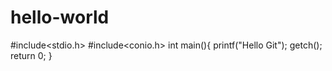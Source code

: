 # hello-world
#include<stdio.h>
#include<conio.h>
int main(){
printf("Hello Git");
getch();
return 0;
}
